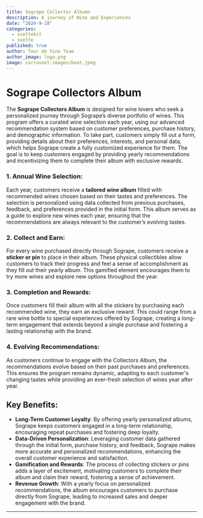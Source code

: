 ```yaml
---
title: Sogrape Collector Albumn
description: A journey of Wine and Experiences 
date: "2024-9-18"
categories:
  - sveltekit
  - svelte
published: true
author: Tour de Vino Team
author_image: logo.png
image: carrousel-images/boat.jpeg
---
```


# **Sogrape Collectors Album**

The **Sogrape Collectors Album** is designed for wine lovers who seek a personalized journey through Sogrape’s diverse portfolio of wines. This program offers a curated wine selection each year, using our advanced recommendation system based on customer preferences, purchase history, and demographic information. To take part, customers simply fill out a form, providing details about their preferences, interests, and personal data, which helps Sogrape create a fully customized experience for them. The goal is to keep customers engaged by providing yearly recommendations and incentivizing them to complete their album with exclusive rewards.

### 1. **Annual Wine Selection**:
Each year, customers receive a **tailored wine album** filled with recommended wines chosen based on their tastes and preferences. The selection is personalized using data collected from previous purchases, feedback, and preferences provided in the initial form. This album serves as a guide to explore new wines each year, ensuring that the recommendations are always relevant to the customer’s evolving tastes.

### 2. **Collect and Earn**:
For every wine purchased directly through Sogrape, customers receive a **sticker or pin** to place in their album. These physical collectibles allow customers to track their progress and feel a sense of accomplishment as they fill out their yearly album. This gamified element encourages them to try more wines and explore new options throughout the year.

### 3. **Completion and Rewards**:
Once customers fill their album with all the stickers by purchasing each recommended wine, they earn an exclusive reward. This could range from a rare wine bottle to special experiences offered by Sogrape, creating a long-term engagement that extends beyond a single purchase and fostering a lasting relationship with the brand.

### 4. **Evolving Recommendations**:
As customers continue to engage with the Collectors Album, the recommendations evolve based on their past purchases and preferences. This ensures the program remains dynamic, adapting to each customer's changing tastes while providing an ever-fresh selection of wines year after year.

## Key Benefits:
- **Long-Term Customer Loyalty**: By offering yearly personalized albums, Sogrape keeps customers engaged in a long-term relationship, encouraging repeat purchases and fostering deep loyalty.
- **Data-Driven Personalization**: Leveraging customer data gathered through the initial form, purchase history, and feedback, Sogrape makes more accurate and personalized recommendations, enhancing the overall customer experience and satisfaction.
- **Gamification and Rewards**: The process of collecting stickers or pins adds a layer of excitement, motivating customers to complete their album and claim their reward, fostering a sense of achievement.
- **Revenue Growth**: With a yearly focus on personalized recommendations, the album encourages customers to purchase directly from Sogrape, leading to increased sales and deeper engagement with the brand.
---